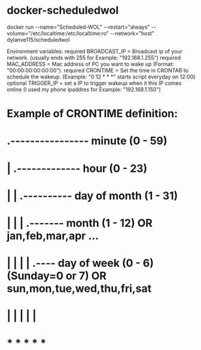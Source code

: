 # docker-scheduledwol

docker run --name="Scheduled-WOL" --restart="always" --volume="/etc/localtime:/etc/localtime:ro" --network="host"  dylanve115/scheduledwol

Environment variables:
required BROADCAST_IP = Broadcast ip of your network. (usually ends with 255 for Example: "192.168.1.255") 
required MAC_ADDRESS = Mac address of PC you want to wake up (Format: "00:00:00:00:00:00").
required CRONTIME = Set the time in CRONTAB to schedule the wakeup. (Example: "0 12 * * *" starts script everyday on 12:00)
optional TRIGGER_IP = set a IP to trigger wakeup when it this IP comes online (I used my phone ipaddres for Example: "192.168.1.150")

# Example of CRONTIME definition:
# .---------------- minute (0 - 59)
# |  .------------- hour (0 - 23)
# |  |  .---------- day of month (1 - 31)
# |  |  |  .------- month (1 - 12) OR jan,feb,mar,apr ...
# |  |  |  |  .---- day of week (0 - 6) (Sunday=0 or 7) OR sun,mon,tue,wed,thu,fri,sat
# |  |  |  |  |
# *  *  *  *  *
